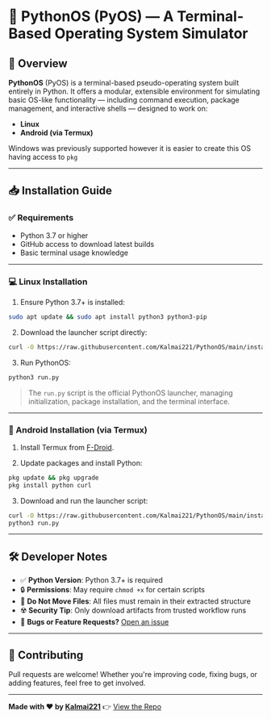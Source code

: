 # 🚀 PythonOS (PyOS) — A Terminal-Based Operating System Simulator

## 📖 Overview

**PythonOS** (PyOS) is a terminal-based pseudo-operating system built entirely in Python. It offers a modular, extensible environment for simulating basic OS-like functionality — including command execution, package management, and interactive shells — designed to work on:

* **Linux**
* **Android (via Termux)**

Windows was previously supported however it is easier to create this OS having access to ``pkg``

---

## 📥 Installation Guide

### ✅ Requirements

* Python 3.7 or higher
* GitHub access to download latest builds
* Basic terminal usage knowledge

---

### 💻 Linux Installation

1. Ensure Python 3.7+ is installed:

```bash
sudo apt update && sudo apt install python3 python3-pip
```

2. Download the launcher script directly:

```bash
curl -O https://raw.githubusercontent.com/Kalmai221/PythonOS/main/installer/run.py
```

3. Run PythonOS:

```bash
python3 run.py
```

> The `run.py` script is the official PythonOS launcher, managing initialization, package installation, and the terminal interface.

---

### 📱 Android Installation (via Termux)

1. Install Termux from [F-Droid](https://f-droid.org/en/packages/com.termux/).

2. Update packages and install Python:

```bash
pkg update && pkg upgrade
pkg install python curl
```

3. Download and run the launcher script:

```bash
curl -O https://raw.githubusercontent.com/Kalmai221/PythonOS/main/installer/run.py
python3 run.py
```

---

## 🛠️ Developer Notes

* ✅ **Python Version**: Python 3.7+ is required
* 🔒 **Permissions**: May require `chmod +x` for certain scripts
* 📂 **Do Not Move Files**: All files must remain in their extracted structure
* ☢️ **Security Tip**: Only download artifacts from trusted workflow runs
* 🐛 **Bugs or Feature Requests?** [Open an issue](https://github.com/Kalmai221/PythonOS/issues)

---

## 🤝 Contributing

Pull requests are welcome! Whether you're improving code, fixing bugs, or adding features, feel free to get involved.

---

**Made with ❤️ by [Kalmai221](https://github.com/Kalmai221)**
👉 [View the Repo](https://github.com/Kalmai221/PythonOS)
